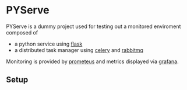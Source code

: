 # PYServe

PYServe is a dummy project used for testing out a monitored enviroment composed of
- a python service using [flask](https://www.palletsprojects.com/p/flask/)
- a distributed task manager using [celery](http://www.celeryproject.org/) and [rabbitmq](https://www.rabbitmq.com/)

Monitoring is provided by [prometeus](https://prometheus.io/) and metrics displayed via [grafana](https://grafana.com/).

## Setup
